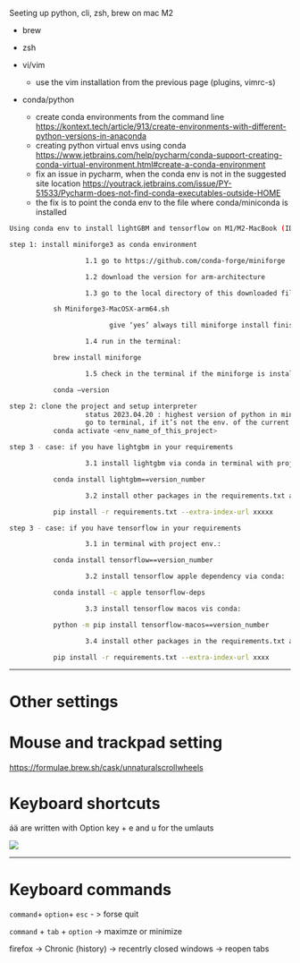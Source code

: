 
Seeting up python, cli, zsh, brew on mac M2

- brew
  

- zsh

  

- vi/vim
  - use the vim installation from the previous page (plugins, vimrc-s)
  
- conda/python
  - create conda environments from the command line https://kontext.tech/article/913/create-environments-with-different-python-versions-in-anaconda
  - creating python virtual envs using conda https://www.jetbrains.com/help/pycharm/conda-support-creating-conda-virtual-environment.html#create-a-conda-environment
  - fix an issue in pycharm, when the conda env is not in the suggested site location https://youtrack.jetbrains.com/issue/PY-51533/Pycharm-does-not-find-conda-executables-outside-HOME
  - the fix is to point the conda env to the file where conda/miniconda is installed
    
  
```bash
Using conda env to install lightGBM and tensorflow on M1/M2-MacBook (IDE PyCharm)

step 1: install miniforge3 as conda environment

                   1.1 go to https://github.com/conda-forge/miniforge

                   1.2 download the version for arm-architecture

                   1.3 go to the local directory of this downloaded file and run in terminal:

           sh Miniforge3-MacOSX-arm64.sh

                         give ‘yes’ always till miniforge install finished

                   1.4 run in the terminal:

           brew install miniforge

                   1.5 check in the terminal if the miniforge is installed successfully:      

           conda –version

step 2: clone the project and setup interpreter
                   status 2023.04.20 : highest version of python in miniforge is 3.10, to be upgraded in the future.
                   go to terminal, if it’s not the env. of the current project then activate the project env.:           
           conda activate <env_name_of_this_project>

step 3 - case: if you have lightgbm in your requirements

                   3.1 install lightgbm via conda in terminal with project env.:

           conda install lightgbm==version_number

                   3.2 install other packages in the requirements.txt as usual:     

           pip install -r requirements.txt --extra-index-url xxxxx

step 3 - case: if you have tensorflow in your requirements

                   3.1 in terminal with project env.:         

           conda install tensorflow==version_number

                   3.2 install tensorflow apple dependency via conda:

           conda install -c apple tensorflow-deps

                   3.3 install tensorflow macos vis conda:           

           python -m pip install tensorflow-macos==version_number

                   3.4 install other packages in the requirements.txt as usual:

           pip install -r requirements.txt --extra-index-url xxxx
```


---

Other settings 
==============

# Mouse and trackpad setting 
https://formulae.brew.sh/cask/unnaturalscrollwheels


# Keyboard shortcuts 

áä are written with Option key + e and u for the umlauts 

<img src="https://www.webwandtattoo.com/de/img/sc002mb-jpg/folder/products-listado-merchant/aufkleber-schwarze-tastaturkurzbefehle.jpg">



----

Keyboard commands
=================

`command`+ `option`+ `esc` - > forse quit

`command` + `tab` + `option` -> maximze or minimize 

firefox -> Chronic (history) -> recentrly closed windows -> reopen tabs 


